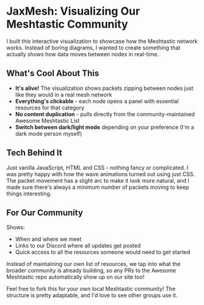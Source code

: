 # JaxMesh: Visualizing Our Meshtastic Community

I built this interactive visualization to showcase how the Meshtastic network works. Instead of boring diagrams, I wanted to create something that actually *shows* how data moves between nodes in real-time.

## What's Cool About This

- **It's alive!** The visualization shows packets zipping between nodes just like they would in a real mesh network
- **Everything's clickable** - each node opens a panel with essential resources for that category
- **No content duplication** - pulls directly from the community-maintained Awesome Meshtastic List
- **Switch between dark/light mode** depending on your preference (I'm a dark mode person myself)

## Tech Behind It

Just vanilla JavaScript, HTML and CSS - nothing fancy or complicated. I was pretty happy with how the wave animations turned out using just CSS. The packet movement has a slight arc to make it look more natural, and I made sure there's always a minimum number of packets moving to keep things interesting.

## For Our Community

Shows:
- When and where we meet 
- Links to our Discord where all updates get posted
- Quick access to all the resources someone would need to get started

Instead of maintaining our own list of resources, we tap into what the broader community is already building, so any PRs to the Awesome Meshtastic repo automatically show up on our site too!

Feel free to fork this for your own local Meshtastic community! The structure is pretty adaptable, and I'd love to see other groups use it.

